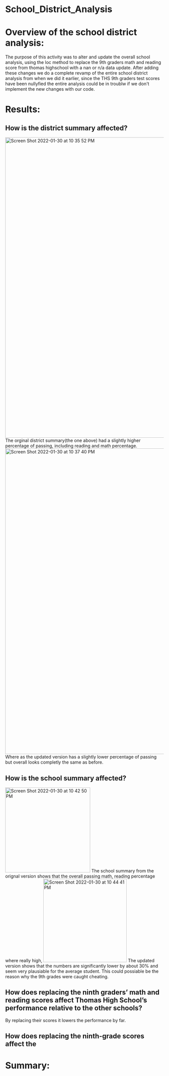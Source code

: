 # School_District_Analysis

# Overview of the school district analysis:
  The purpose of this activity was to alter and update the overall school analysis, using the loc method to replace the 9th graders math and reading score from thomas highschool with a nan or n/a data update. After adding these changes we do a complete revamp of the entire school district analysis from when we did it earlier, since the THS 9th graders test scores have been nullyfied the entire analysis could be in troublw if we don't implement the new changes with our code. 

# Results:
## How is the district summary affected?
<img width="954" alt="Screen Shot 2022-01-30 at 10 35 52 PM" src="https://user-images.githubusercontent.com/96555487/151739499-71304593-8dae-4240-8f7c-5d0f4d681228.png">
The orginal district summary(the one above) had a slightly higher percentage of passing, including reading and math percentage.
<img width="971" alt="Screen Shot 2022-01-30 at 10 37 40 PM" src="https://user-images.githubusercontent.com/96555487/151739605-6c867696-4c3b-4dc2-8a00-7dd455c4c300.png">
Where as the updated version has a slightly lower percentage of passing but overall looks completly the same as before.

## How is the school summary affected?
<img width="270" alt="Screen Shot 2022-01-30 at 10 42 50 PM" src="https://user-images.githubusercontent.com/96555487/151740059-6816d56d-feca-4826-928a-4fa453ff0593.png">
The school summary from the orignal version shows that the overall passing math, reading percentage where really high, 
<img width="265" alt="Screen Shot 2022-01-30 at 10 44 41 PM" src="https://user-images.githubusercontent.com/96555487/151740221-0be54d16-4aab-4c9c-a1db-9df536731b84.png">
The updated version shows that the numbers are significantly lower by about 30% and seem very plausiable for the average student.
This could possiable be the reason why the 9th grades were caught cheating.

## How does replacing the ninth graders’ math and reading scores affect Thomas High School’s performance relative to the other schools?
By replacing their scores it lowers the performance by far.

## How does replacing the ninth-grade scores affect the

# Summary:
